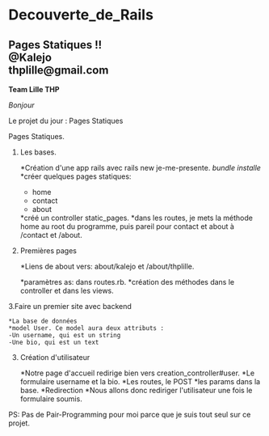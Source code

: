 
<h1>Decouverte_de_Rails</h1>
<h2>Pages Statiques !!<br>
@Kalejo<br>
thplille@gmail.com
</h2>



<b>Team Lille THP</b>

<em>Bonjour</em>

<p>Le projet du jour : Pages Statiques


Pages Statiques.
1. Les bases.

    *Création d'une app rails avec rails new je-me-presente.
    *bundle installe*<br>
    *créer quelques pages statiques: 
    <ul>
    	<li>home</li>
    	<li>contact</li>
    	<li>about</li>
    </ul>
    *créé un controller static_pages.
    *dans les routes, je mets la méthode home au root du programme, puis pareil pour contact et about à /contact et /about.

2. Premières pages

	*Liens de about vers: about/kalejo et /about/thplille.

    *paramètres as: dans routes.rb.
    *création des méthodes dans le controller
    et dans les views.

3.Faire un premier site avec backend

	*La base de données
	*model User. Ce model aura deux attributs :
    -Un username, qui est un string
    -Une bio, qui est un text

3. Création d'utilisateur

	*Notre page d'accueil redirige bien vers creation_controller#user.
	*Le formulaire username et la bio.
	*Les routes, le POST
	*les params dans la base.
 	*Redirection
	*Nous allons donc rediriger l'utilisateur une fois le formulaire soumis.



PS: Pas de Pair-Programming pour moi parce que je suis tout seul sur ce projet.</p>
